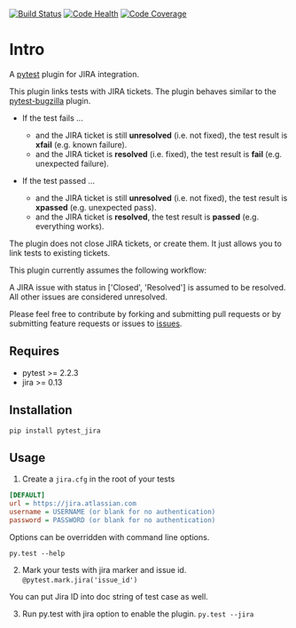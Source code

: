 [![Build Status][travisimg]][travis]
[![Code Health][codehealthimg]][codehealth]
[![Code Coverage][codecovimg]][codecov]

# Intro
A [pytest][pytest] plugin for JIRA integration.

This plugin links tests with JIRA tickets. The plugin behaves similar to the [pytest-bugzilla](https://pypi.python.org/pypi/pytest-bugzilla) plugin.

* If the test fails ...

  * and the JIRA ticket is still **unresolved** (i.e. not fixed), the test result is **xfail** (e.g. known failure).
  * and the JIRA ticket is **resolved** (i.e. fixed), the test result is **fail** (e.g. unexpected failure).

* If the test passed ...

  * and the JIRA ticket is still **unresolved** (i.e. not fixed), the test result is **xpassed** (e.g. unexpected pass).
  * and the JIRA ticket is **resolved**, the test result is **passed** (e.g. everything works).

The plugin does not close JIRA tickets, or create them. It just allows you to link tests to existing tickets.

This plugin currently assumes the following workflow:

A JIRA issue with status in ['Closed', 'Resolved'] is assumed to be resolved.
All other issues are considered unresolved.

Please feel free to contribute by forking and submitting pull requests or by
submitting feature requests or issues to [issues][githubissues].

## Requires
* pytest >= 2.2.3
* jira >= 0.13

## Installation
``pip install pytest_jira``

## Usage
1. Create a `jira.cfg` in the root of your tests

  ```ini
  [DEFAULT]
  url = https://jira.atlassian.com
  username = USERNAME (or blank for no authentication)
  password = PASSWORD (or blank for no authentication)
  ```

  Options can be overridden with command line options.

  ``py.test --help``

2. Mark your tests with jira marker and issue id.
  ``@pytest.mark.jira('issue_id')``

  You can put Jira ID into doc string of test case as well.

3. Run py.test with jira option to enable the plugin.
  ``py.test --jira``

[pytest]: http://pytest.org/latest/
[githubissues]: https://github.com/jlaska/pytest_jira/issues
[travisimg]: https://travis-ci.org/rhevm-qe-automation/pytest_jira.svg?branch=master
[travis]: https://travis-ci.org/rhevm-qe-automation/pytest_jira
[codehealthimg]: https://landscape.io/github/rhevm-qe-automation/pytest_jira/master/landscape.svg?style=flat
[codehealth]: https://landscape.io/github/rhevm-qe-automation/pytest_jira/master
[codecovimg]: https://codecov.io/gh/rhevm-qe-automation/pytest_jira/branch/master/graph/badge.svg
[codecov]: https://codecov.io/gh/rhevm-qe-automation/pytest_jira
